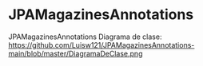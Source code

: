 # JPAMagazinesAnnotations
JPAMagazinesAnnotations
Diagrama de clase: 
https://github.com/Luisw121/JPAMagazinesAnnotations-main/blob/master/DiagramaDeClase.png


